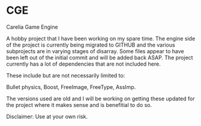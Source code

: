 # CGE
Carelia Game Engine

A hobby project that I have been working on my spare time. The engine side of the project is currently 
being migrated to GITHUB and the various subprojects are in varying stages of disarray. Some files appear
to have been left out of the initial commit and will be added back ASAP. The project currently has a lot of
dependencies that are not included here.

These include but are not necessarily limited to:

Bullet physics, Boost, FreeImage, FreeType, AssImp.

The versions used are old and I will be working on getting these updated for the project where it makes sense and
is benefitial to do so.

Disclaimer: Use at your own risk. 
